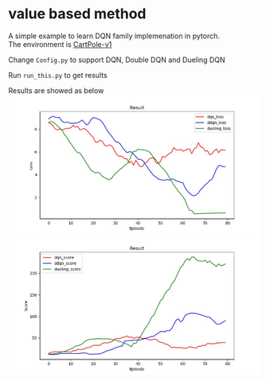 # value based method 
A simple example to learn DQN family implemenation in pytorch.  
The environment is [CartPole-v1](https://gym.openai.com/envs/)

Change `Config.py` to support DQN, Double DQN and Dueling DQN

Run `run_this.py` to get results

Results are showed as below
![Loss](https://github.com/junfeizhuang/deep_q_learning/blob/master/value_based_method/results/Loss.jpg)
![Reward](https://github.com/junfeizhuang/deep_q_learning/blob/master/value_based_method/results/reward.jpg)
